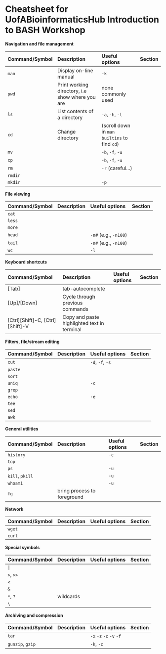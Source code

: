 # Cheatsheet for UofABioinformaticsHub Introduction to BASH Workshop




**Navigation and file management**

| **Command/Symbol** | **Description** | **Useful options** |  Section  |
|:----------- |:----------------------------- |:------------------ |:------------------ |
| `man`       | Display on-line manual        | `-k`                 |
| `pwd`       | Print working directory, i.e show where you are | none commonly used |
| `ls`        | List contents of a directory  | `-a`, `-h`, `-l`         |
| `cd`        | Change directory              | (scroll down in `man builtins` to find `cd`) |
| `mv`        |                               | `-b`, `-f`, `-u`         |
| `cp`        |                               | `-b`, `-f`, `-u`         |
| `rm`        |                               | `-r` (careful...)    |
| `rmdir`     |                               |                    |
| `mkdir`     |                               | `-p`                 |





**File viewing**

| **Command/Symbol** | **Description** | **Useful options** |  Section  |
|:----------- |:----------------------------- |:------------------ |:------------------ |
| `cat`       |                               |                    |
| `less`      |                               |                    |
| `more`      |                               |                    |
| `head`      |                               | `-n#` (e.g., `-n100`)  |
| `tail`      |                               | `-n#` (e.g., `-n100`)  |
| `wc`        |                               | `-l`                 |





**Keyboard shortcuts**

| **Command/Symbol** | **Description** | **Useful options** |  Section  |
|:----------- |:----------------------------- |:------------------ |:------------------ |
| [Tab]       | tab-autocomplete              |                    |                    |
| [Up]/[Down] | Cycle through previous commands |                    |
| [Ctrl][Shift]-C, [Ctrl][Shift]-V      | Copy and paste highlighted text in terminal |  |




**Filters, file/stream editing**

| **Command/Symbol** | **Description** | **Useful options** |  Section  |
|:----------- |:----------------------------- |:------------------ |:------------------ |
| `cut`       |                               | `-d`, `-f`, `-s`         |
| `paste`     |                               |                    |
| `sort`      |                               |                    |
| `uniq`      |                               | `-c`                 |
| `grep`      |                               |                    |
| `echo`      |                               | `-e`                 |
| `tee`       |                               |                    |
| `sed`       |                               |                    |
| `awk`       |                               |                    |


**General utilities**

| **Command/Symbol** | **Description** | **Useful options** |  Section  |
|:------------------ |:--------------- |:------------------ |:--------- |
| `history`          |                 | `-c`                 |           |
| `top`              |                 |                    |           |
| `ps`               |                 | `-u`                 |           |
| `kill`, `pkill`    |                 | `-u`                 |           |
| `whoami`           |                 | `-u`                 |           |
| `fg`               | bring process to foreground |        |           |


**Network**

| **Command/Symbol** | **Description** | **Useful options** |  Section  |
|:------------------ |:--------------- |:------------------ |:--------- |
| `wget`             |                 |                    |           |
| `curl`             |                 |                    |           |


**Special symbols**

| **Command/Symbol** | **Description** | **Useful options** |  Section  |
|:------------------ |:--------------- |:------------------ |:--------- |
| <code>&#124;</code> |                 |                    |           |
| `>`, `>>`          |                 |                    |           |
| `<`                |                 |                    |           |
| `&`                |                 |                    |           |
| `*`, `?`           | wildcards       |                    |           |
| `\`                |                 |                    |           |



**Archiving and compression**

| **Command/Symbol** | **Description** | **Useful options** |  Section  |
|:------------------ |:--------------- |:------------------ |:--------- |
| `tar`              |                 | `-x` `-z` `-c` `-v` `-f`     |           |
| `gunzip`, `gzip`   |                 | `-k`, `-c`             |           |


























<!--
<table>

<tr><td colspan="4" height=80><b>File system navigation and file management</b></td></tr>

<tr><th>Command/Symbol</th><th>Descrption</th><th>Useful options</th><th>Section</th>

<tr><td>`man`</td>
    <td>Display on-line manual</td>
    <td></td>
    <td></td>
</tr>
<tr><td>`pwd`</td>
    <td>Print working directory, i.e show where you are</td>
    <td>none commonly used</td>
    <td></td>
</tr>
<tr><td>`ls`</td>
    <td>List contents of a directory</td>
    <td>-a, -h, -l</td>
    <td></td>
</tr>
<tr><td>`cd`</td>
    <td>Change directory</td>
    <td></td>
    <td></td>
</tr>
<tr><td>`mv`</td>
    <td></td>
    <td></td>
    <td></td>
</tr>
<tr><td>`cp`</td>
    <td></td>
    <td></td>
    <td></td>
</tr>
<tr><td>`rm`</td>
    <td></td>
    <td></td>
    <td></td>
</tr>
<tr><td>`rmdir`</td>
    <td></td>
    <td></td>
    <td></td>
</tr>
<tr><td>`mkdir`</td>
    <td></td>
    <td></td>
    <td></td>
</tr>

<tr><td colspan="4"></td> </tr>

<tr><td colspan="4" height=80>**File viewing**</td></tr>

<tr><th>Command/Symbol</th><th>Descrption</th><th>Useful options</th><th>Section</th>
<tr><td>`cat`</td>
    <td></td>
    <td></td>
    <td></td>
</tr>
<tr><td>`more`</td>
    <td></td>
    <td></td>
    <td></td>
</tr>
<tr><td>`less`</td>
    <td></td>
    <td></td>
    <td></td>
</tr>
<tr><td>`head`</td>
    <td></td>
    <td></td>
    <td></td>
</tr>
<tr><td>`tail`</td>
    <td></td>
    <td></td>
    <td></td>
</tr>
<tr><td>`wc`</td>
    <td></td>
    <td></td>
    <td></td>
</tr>
<tr><td>`grep`</td>
    <td></td>
    <td></td>
    <td></td>
</tr>

<tr><td colspan="4"></td> </tr>


<tr><td colspan="4" height=80>**Keyboard Shortcuts**</td></tr>

<tr><th>Command/Symbol</th><th>Descrption</th><th>Useful options</th><th>Section</th>
<tr><td>[Tab] key</td>
    <td>Tab auto-complete</td>
    <td></td>
    <td></td>
</tr>
<tr><td>[Up]/[Down] arrow keys</td>
    <td>Cycle through previous commands</td>
    <td></td>
    <td></td>
</tr>
<tr><td>[Ctrl]+[Shift]+C, [Ctrl]+[Shift]+V</td>
    <td>Copy and paste highlighted text in terminal</td>
    <td></td>
    <td></td>
</tr>

<tr><td colspan="4"></td> </tr>
<tr><td colspan="4" height=80>**File/Stream editing**</td></tr>
<tr><th>Command/Symbol</th><th>Descrption</th><th>Useful options</th><th>Section</th>
<tr><td>`echo`</td>
    <td></td>
    <td></td>
    <td></td>
</tr>
<tr><td>`sed`</td>
    <td></td>
    <td></td>
    <td></td>
</tr>
<tr><td>`awk`</td>
    <td></td>
    <td></td>
    <td></td>
</tr>

<tr><td colspan="4"></td> </tr>
<tr><td colspan="4" height=80>**Special characters/symbols**</td></tr>
<tr><th>Command/Symbol</th><th>Descrption</th><th>Useful options</th><th>Section</th>
<tr><td>`|`</td>
    <td></td>
    <td></td>
    <td></td>
</tr>
<tr><td>`&`</td>
    <td></td>
    <td></td>
    <td></td>
</tr>
<tr><td>`>`</td>
    <td></td>
    <td></td>
    <td></td>
</tr>
<tr><td>`<`</td>
    <td></td>
    <td></td>
    <td></td>
</tr>


<tr><td colspan="4"></td> </tr>


<tr><td height=500 colspan="4"></td></tr>

</table> -->
